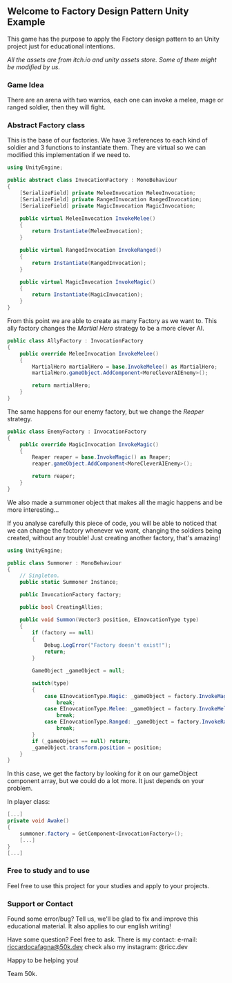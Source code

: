 ## Welcome to Factory Design Pattern Unity Example

This game has the purpose to apply the Factory design pattern to an Unity project just for educational intentions.

*All the assets are from itch.io and unity assets store.*
*Some of them might be modified by us.*

### Game Idea

There are an arena with two warrios, each one can invoke a melee, mage or ranged soldier, then they will fight.

### Abstract Factory class 

This is the base of our factories. We have 3 references to each kind of soldier and 3 functions to instantiate them. They are virtual so we can modified this implementation if we need to.

```C#
using UnityEngine;

public abstract class InvocationFactory : MonoBehaviour
{
    [SerializeField] private MeleeInvocation MeleeInvocation;
    [SerializeField] private RangedInvocation RangedInvocation;
    [SerializeField] private MagicInvocation MagicInvocation;

    public virtual MeleeInvocation InvokeMelee()
    {
        return Instantiate(MeleeInvocation);
    }

    public virtual RangedInvocation InvokeRanged()
    {
        return Instantiate(RangedInvocation);
    }

    public virtual MagicInvocation InvokeMagic()
    {
        return Instantiate(MagicInvocation);
    }
}
```

From this point we are able to create as many Factory as we want to. This ally factory changes the *Martial Hero* strategy to be a more clever AI.

```C#
public class AllyFactory : InvocationFactory
{
    public override MeleeInvocation InvokeMelee()
    {
        MartialHero martialHero = base.InvokeMelee() as MartialHero;
        martialHero.gameObject.AddComponent<MoreCleverAIEnemy>();

        return martialHero;
    }
}
```

The same happens for our enemy factory, but we change the *Reaper* strategy.

```C#
public class EnemyFactory : InvocationFactory
{
    public override MagicInvocation InvokeMagic()
    {
        Reaper reaper = base.InvokeMagic() as Reaper;
        reaper.gameObject.AddComponent<MoreCleverAIEnemy>();

        return reaper;
    }
}
```

We also made a summoner object that makes all the magic happens and be more interesting...

If you analyse carefully this piece of code, you will be able to noticed that we can change the factory whenever we want, changing the soldiers being created, without any trouble! Just creating another factory, that's amazing!

```C#
using UnityEngine;

public class Summoner : MonoBehaviour
{
    // Singleton.
    public static Summoner Instance;

    public InvocationFactory factory;

    public bool CreatingAllies;

    public void Summon(Vector3 position, EInovcationType type)
    {
        if (factory == null)
        {
            Debug.LogError("Factory doesn't exist!");
            return;
        }

        GameObject _gameObject = null;

        switch(type)
        {
            case EInovcationType.Magic: _gameObject = factory.InvokeMagic().gameObject;
                break;
            case EInovcationType.Melee: _gameObject = factory.InvokeMelee().gameObject;
                break;
            case EInovcationType.Ranged: _gameObject = factory.InvokeRanged().gameObject;
                break;
        }
        if (_gameObject == null) return;
        _gameObject.transform.position = position;
    }
}
```

In this case, we get the factory by looking for it on our gameObject component array, but we could do a lot more. It just depends on your problem.

In player class:
```C#
[...]
private void Awake()
{
    summoner.factory = GetComponent<InvocationFactory>();
    [...]
}
[...]
```

### Free to study and to use

Feel free to use this project for your studies and apply to your projects.

### Support or Contact

Found some error/bug? Tell us, we'll be glad to fix and improve this educational material. It also applies to our english writing!

Have some question? Feel free to ask. There is my contact:
e-mail: riccardocafagna@50k.dev
check also my instagram: @ricc.dev


Happy to be helping you!

Team 50k.
